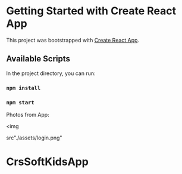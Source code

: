 # Getting Started with Create React App

This project was bootstrapped with [Create React App](https://github.com/facebook/create-react-app).

## Available Scripts

In the project directory, you can run:

### `npm install`

### `npm start`

Photos from App:

<img

src"./assets/login.png"

>
# CrsSoftKidsApp
